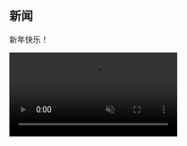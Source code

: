 ## 新闻

新年快乐！

<video id="bgvideo" preload="auto" webkit-playsinline="true" playsinline="true" x5-video-player-type="h5" x5-video-player-fullscreen="true" x5-video-orientation="portraint" style="margin: 0;border: 0;top: 0;padding: 0;left: 0;object-position: top center;object-fit:cover;" src="https://activity.hdslb.com/blackboard/static/55e5deafb5be7f1eeac6f9bd4da51855/DRENkkL4gQ.mp4" muted="" autoplay="" loop=""></video>
